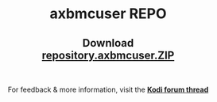 <h1 align="center">axbmcuser REPO</h1>
<h2 align="center">Download<br><a href="https://github.com/axbmcuser/_repo/raw/master/repository.axbmcuser.zip" id="download">repository.axbmcuser.ZIP</a></h2>
<p>&nbsp;</p>
<p align="center">For feedback &amp; more information, visit the <a href="https://forum.kodi.tv/showthread.php?tid=242892"><b>Kodi forum thread</b></a></p>
